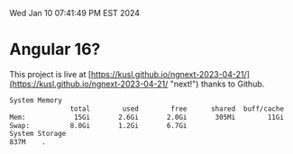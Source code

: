 Wed Jan 10 07:41:49 PM EST 2024

# Angular 16?


This project is live at [https://kusl.github.io/ngnext-2023-04-21/](https://kusl.github.io/ngnext-2023-04-21/ "next!") thanks to Github.

```bash
System Memory
               total        used        free      shared  buff/cache   available
Mem:            15Gi       2.6Gi       2.0Gi       305Mi        11Gi        12Gi
Swap:          8.0Gi       1.2Gi       6.7Gi
System Storage
837M	.
